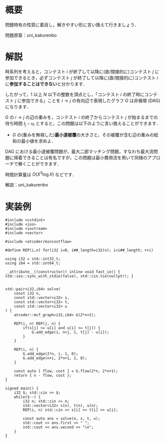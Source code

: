 # 概要
問題特有の性質に着目し，解きやすい形に言い換えて行きましょう．

問題原案：uni_kakurenbo

# 解説

時系列を考えると，コンテスト $i$ が終了して以降に(直/間接的に)コンテスト $j$ に参加できるとき，必ずコンテスト $j$ が終了して以降に(直/間接的に)コンテスト $i$ に**参加することはできない**と分かります．

したがって，$1$ 以上 $N$ 以下の整数を頂点とし，「コンテスト $i$ の終了時にコンテスト $j$ に参加できる」ことを $i \to j$ の有向辺で表現したグラフ $G$ は非循環 (DAG) になります．

$G$ の $i \to j$ の辺の重みを，コンテスト $i$ の終了からコンテスト $j$ が始まるまでの待ち時間 $t_j - u_i$ とすると，この問題は以下のように言い換えることができます．
- $G$ の(重みを無視した)**最小道被覆**の大きさと，その被覆が含む辺の重みの総和の最小値を求めよ．

DAG における最小道被覆問題が，最大二部マッチング問題，すなわち最大流問題に帰着できることは有名ですが，この問題は最小費用流を用いて同様のアプローチで解くことができます．

時間計算量は $O(X^3 \log X)$ などです．

解説：uni_kakurenbo

# 実装例
```cpp:C++
#include <cstdint>
#include <ios>
#include <iostream>
#include <vector>

#include <atcoder/mincostflow>

#define REP(i,n) for(i32 i=0, i##_length=i32(n); i<i##_length; ++i)

using i32 = std::int32_t;
using i64 = std::int64_t;

__attribute__((constructor)) inline void fast_io() { std::ios::sync_with_stdio(false), std::cin.tie(nullptr); }


std::pair<i32,i64> solve(
    const i32 n,
    const std::vector<i32> s,
    const std::vector<i32> t,
    const std::vector<i32> u
) {
    atcoder::mcf_graph<i32,i64> G(2*n+2);

    REP(i, n) REP(j, n) {
        if(s[j] <= u[i] and u[i] <= t[j]) {
            G.add_edge(i, n+j, 1, t[j] - u[i]);
        }
    }

    REP(i, n) {
        G.add_edge(2*n, i, 1, 0);
        G.add_edge(n+i, 2*n+1, 1, 0);
    }

    const auto [ flow, cost ] = G.flow(2*n, 2*n+1);
    return { n - flow, cost };
}

signed main() {
    i32 $; std::cin >> $;
    while($--) {
        i32 n; std::cin >> n;
        std::vector<i32> s(n), t(n), u(n);
        REP(i, n) std::cin >> s[i] >> t[i] >> u[i];

        const auto ans = solve(n, s, t, u);
        std::cout << ans.first << " ";
        std::cout << ans.second << "\n";
    }
}

```
